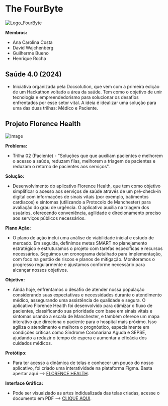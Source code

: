 # The FourByte
![Logo_FourByte](https://github.com/GuilhermeBPinheiro/TheFourByte_FlorenceHealth/assets/57289531/6411528d-10a2-431c-a97f-3055183b47b9)

**Membros:**
* Ana Carolina Costa
* David Wajchenberg
* Guilherme Bueno
* Henrique Rocha

## Saúde 4.0 (2024)

* Iniciativa organizada pela Docsolution, que vem com a primeira edição de um Hackathon voltado a área da saúde. Tem como o objetivo de unir tecnologia e empreendedorismo para solucionar os desafios enfrentados por esse setor vital. A ideia é idealizar uma solução para uma das duas trilhas: Médico e Paciente.

## Projeto Florence Health 
![image](https://github.com/GuilhermeBPinheiro/TheFourByte_FlorenceHealth/assets/57289531/ad60e290-723b-49b0-81d5-1892993824bb)

**Problema:** 
* Trilha 02 (Paciente) - "Soluções que que auxiliam pacientes e melhorem o acesso a saúde, reduzam filas, melhorem a triagem de pacientes e reduzam o retorno de pacientes aos serviços".
  
**Solução:**
* Desenvolvimento do aplicativo Florence Health, que tem como objetivo simplificar o acesso aos serviços de saúde através de um pré-check-in digital com informações de sinais vitais (por exemplo, batimentos cardíacos) e sintomas (utilizando a Protocolo de Manchester) para avaliação do grau de urgência. O aplicativo auxilia na triagem dos usuários, oferecendo conveniência, agilidade e direcionamento preciso aos serviços públicos necessários.
  
**Plano Ação:** 
* O plano de ação inclui uma análise de viabilidade inicial e estudo de mercado. Em seguida, definimos metas SMART no planejamento estratégico e estruturamos o projeto com tarefas específicas e recursos necessários. Seguimos um cronograma detalhado para implementação, com foco na gestão de riscos e planos de mitigação. Monitoramos o progresso regularmente e ajustamos conforme necessário para alcançar nossos objetivos.
  
**Objetivo:** 
* Ainda hoje, enfrentamos o desafio de atender nossa população considerando suas expectativas e necessidades durante o atendimento médico, assegurando uma assistência de qualidade e segura. O aplicativo Florence Health foi desenvolvido para otimizar o fluxo de pacientes, classificando sua prioridade com base em sinais vitais e sintomas usando a escala de Manchester, e também oferece um mapa interativo que direciona o paciente para o hospital mais próximo. Isso agiliza o atendimento e melhora o prognóstico, especialmente em condições críticas como Síndrome Coronariana Aguda e SEPSE, ajudando a reduzir o tempo de espera e aumentar a eficácia dos cuidados médicos.

**Protótipo:**
* Para ter acesso a dinâmica de telas e conhecer um pouco do nosso aplicativo, foi criado uma interatividade na plataforma Figma. Basta apertar aqui --> [FLORENCE HEALTH](https://www.figma.com/proto/UMkHhBXAoX6sc2udSchwzY/The-FourByte---Forence-Health?node-id=144-46&t=nx7RJcVTITyD54ut-1&scaling=scale-down&content-scaling=fixed&page-id=0%3A1&starting-point-node-id=144%3A46).

**Interface Gráfica:**
* Pode ser visualziado as artes indidualizada das telas criadas, acesse o documento em PDF --> [CLIQUE AQUI](https://github.com/GuilhermeBPinheiro/TheFourByte_FlorenceHealth/blob/main/The%20FourByte%20-%20Telas%20(Figma).pdf).
